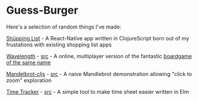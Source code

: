 # Guess-Burger

Here's a selection of random things I've made:

[Shüpping List](https://play.google.com/store/apps/details?id=com.guess_burger.shopping_list) - A React-Native app written in ClojureScript born out of my frustations with existing shopping list apps

[Wavelength](https://mysterious-basin-71031.herokuapp.com/) - [src](https://github.com/guess-burger/wavelength) - A online, multiplayer version of the fantastic [boardgame of the same name](https://www.wavelength.zone/)

[Mandelbrot-cljs](http://guess-burger.github.io/mandelbrot-cljs/) - [src](https://github.com/guess-burger/mandelbrot-cljs) - A naive Mandlebrot demonstration allowing "click to zoom" exploration

[Time Tracker](http://guess-burger.github.io/time-tracker/time-tracker.html) - [src](https://github.com/guess-burger/elm-time) - A simple tool to make time sheet easier written in Elm

